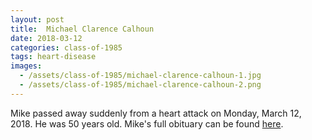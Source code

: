 ```yaml
---
layout: post
title:  Michael Clarence Calhoun
date: 2018-03-12
categories: class-of-1985
tags: heart-disease
images:
  - /assets/class-of-1985/michael-clarence-calhoun-1.jpg
  - /assets/class-of-1985/michael-clarence-calhoun-2.png
---
```

Mike passed away suddenly from a heart attack on Monday, March 12, 2018.  He was 50 years old.  Mike's full obituary can be found [here](https://tinyurl.com/y968g6zo).
